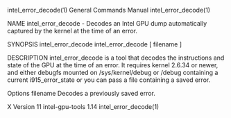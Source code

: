 intel_error_decode(1)                                                                    General Commands Manual                                                                    intel_error_decode(1)

NAME
       intel_error_decode - Decodes an Intel GPU dump automatically captured by the kernel at the time of an error.

SYNOPSIS
       intel_error_decode
       intel_error_decode [ filename ]

DESCRIPTION
       intel_error_decode  is  a  tool that decodes the instructions and state of the GPU at the time of an error. It requires kernel 2.6.34 or newer, and either debugfs mounted on /sys/kernel/debug or
       /debug containing a current i915_error_state or you can pass a file containing a saved error.

   Options
       filename
              Decodes a previously saved error.

X Version 11                                                                               intel-gpu-tools 1.14                                                                     intel_error_decode(1)
